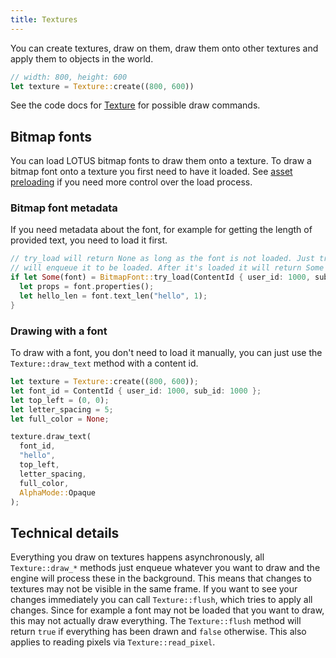```yaml
---
title: Textures
---
```


You can create textures, draw on them, draw them onto other textures and apply them to objects
in the world.

```rust
// width: 800, height: 600
let texture = Texture::create((800, 600))
```

See the code docs for [Texture](https://docs.rs/lotus-script/latest/lotus_script/graphics/textures/struct.Texture.html) for
possible draw commands.

## Bitmap fonts

You can load LOTUS bitmap fonts to draw them onto a texture. To draw a bitmap font onto a texture you first
need to have it loaded. See [asset preloading](/en/rust/asset-preloading/) if you need more control over the
load process.

### Bitmap font metadata

If you need metadata about the font, for example for getting the length of provided text, you need to load
it first.

```rust
// try_load will return None as long as the font is not loaded. Just trying to load it
// will enqueue it to be loaded. After it's loaded it will return Some
if let Some(font) = BitmapFont::try_load(ContentId { user_id: 1000, sub_id: 1000 }) {
  let props = font.properties();
  let hello_len = font.text_len("hello", 1);
}
```

### Drawing with a font

To draw with a font, you don't need to load it manually, you can just use the `Texture::draw_text` method
with a content id.

```rust
let texture = Texture::create((800, 600));
let font_id = ContentId { user_id: 1000, sub_id: 1000 };
let top_left = (0, 0);
let letter_spacing = 5;
let full_color = None;

texture.draw_text(
  font_id,
  "hello",
  top_left,
  letter_spacing,
  full_color,
  AlphaMode::Opaque
);
```

## Technical details

Everything you draw on textures happens asynchronously, all `Texture::draw_*` methods
just enqueue whatever you want to draw and the engine will process these in the background.
This means that changes to textures may not be visible in the same frame. If you want
to see your changes immediately you can call `Texture::flush`, which tries to apply all changes.
Since for example a font may not be loaded that you want to draw, this may not actually
draw everything. The `Texture::flush` method will return `true` if everything has been drawn
and `false` otherwise. This also applies to reading pixels via `Texture::read_pixel`.

